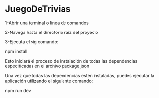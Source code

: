 # JuegoDeTrivias

1-Abrir una terminal o línea de comandos

2-Navega hasta el directorio raiz del proyecto

3-Ejecuta el sig comando: 

npm install

 Esto iniciará el proceso de instalación de todas las dependencias especificadas en el archivo package.json

Una vez que todas las dependencias estén instaladas, puedes ejecutar la aplicación utilizando el siguiente comando:

npm run dev
